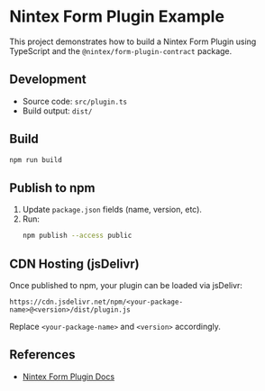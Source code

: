 # Nintex Form Plugin Example

This project demonstrates how to build a Nintex Form Plugin using TypeScript and the `@nintex/form-plugin-contract` package.

## Development

- Source code: `src/plugin.ts`
- Build output: `dist/`

## Build

```sh
npm run build
```

## Publish to npm

1. Update `package.json` fields (name, version, etc).
2. Run:
   ```sh
   npm publish --access public
   ```

## CDN Hosting (jsDelivr)

Once published to npm, your plugin can be loaded via jsDelivr:

```
https://cdn.jsdelivr.net/npm/<your-package-name>@<version>/dist/plugin.js
```

Replace `<your-package-name>` and `<version>` accordingly.

## References
- [Nintex Form Plugin Docs](https://help.nintex.com/en-US/formplugins/Reference/Create.htm)
